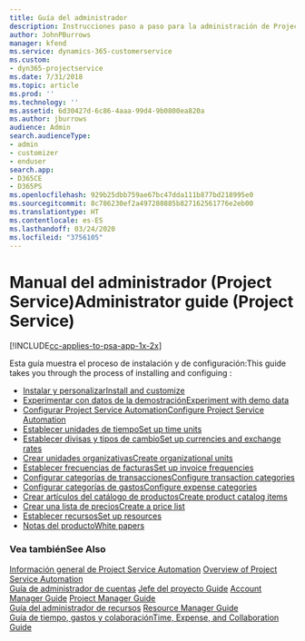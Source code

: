 ```yaml
---
title: Guía del administrador
description: Instrucciones paso a paso para la administración de Project Service
author: JohnPBurrows
manager: kfend
ms.service: dynamics-365-customerservice
ms.custom:
- dyn365-projectservice
ms.date: 7/31/2018
ms.topic: article
ms.prod: ''
ms.technology: ''
ms.assetid: 6d30427d-6c86-4aaa-99d4-9b0800ea820a
ms.author: jburrows
audience: Admin
search.audienceType:
- admin
- customizer
- enduser
search.app:
- D365CE
- D365PS
ms.openlocfilehash: 929b25dbb759ae67bc47dda111b877bd218995e0
ms.sourcegitcommit: 8c786230ef2a497280885b827162561776e2eb00
ms.translationtype: HT
ms.contentlocale: es-ES
ms.lasthandoff: 03/24/2020
ms.locfileid: "3756105"
---
```

# <a name="administrator-guide-project-service"></a><span data-ttu-id="3fd32-103">Manual del administrador (Project Service)</span><span class="sxs-lookup"><span data-stu-id="3fd32-103">Administrator guide (Project Service)</span></span>

[!INCLUDE[cc-applies-to-psa-app-1x-2x](../includes/cc-applies-to-psa-app-1x-2x.md)]

<span data-ttu-id="3fd32-104">Esta guía muestra el proceso de instalación y de configuración:</span><span class="sxs-lookup"><span data-stu-id="3fd32-104">This guide takes you through the process of installing and configuing :</span></span>  
  
- [<span data-ttu-id="3fd32-105">Instalar y personalizar</span><span class="sxs-lookup"><span data-stu-id="3fd32-105">Install and customize</span></span>](install-customize.md)
- [<span data-ttu-id="3fd32-106">Experimentar con datos de la demostración</span><span class="sxs-lookup"><span data-stu-id="3fd32-106">Experiment with demo data</span></span>](use-demo-data.md)
- [<span data-ttu-id="3fd32-107">Configurar Project Service Automation</span><span class="sxs-lookup"><span data-stu-id="3fd32-107">Configure Project Service Automation</span></span>](configure.md)
- [<span data-ttu-id="3fd32-108">Establecer unidades de tiempo</span><span class="sxs-lookup"><span data-stu-id="3fd32-108">Set up time units</span></span>](set-up-time-units.md)
- [<span data-ttu-id="3fd32-109">Establecer divisas y tipos de cambio</span><span class="sxs-lookup"><span data-stu-id="3fd32-109">Set up currencies and exchange rates</span></span>](set-up-currencies-exchange-rates.md)
- [<span data-ttu-id="3fd32-110">Crear unidades organizativas</span><span class="sxs-lookup"><span data-stu-id="3fd32-110">Create organizational units</span></span>](create-organizational-units.md)
- [<span data-ttu-id="3fd32-111">Establecer frecuencias de facturas</span><span class="sxs-lookup"><span data-stu-id="3fd32-111">Set up invoice frequencies</span></span>](set-up-invoice-frequencies.md)
- [<span data-ttu-id="3fd32-112">Configurar categorías de transacciones</span><span class="sxs-lookup"><span data-stu-id="3fd32-112">Configure transaction categories</span></span>](configure-transaction-categories.md)
- [<span data-ttu-id="3fd32-113">Configurar categorías de gastos</span><span class="sxs-lookup"><span data-stu-id="3fd32-113">Configure expense categories</span></span>](configure-expense-categories.md)
- [<span data-ttu-id="3fd32-114">Crear artículos del catálogo de productos</span><span class="sxs-lookup"><span data-stu-id="3fd32-114">Create product catalog items</span></span>](create-product-catalog-items.md)
- [<span data-ttu-id="3fd32-115">Crear una lista de precios</span><span class="sxs-lookup"><span data-stu-id="3fd32-115">Create a price list</span></span>](create-price-list.md)
- [<span data-ttu-id="3fd32-116">Establecer recursos</span><span class="sxs-lookup"><span data-stu-id="3fd32-116">Set up resources</span></span>](set-up-resources.md)
- [<span data-ttu-id="3fd32-117">Notas del producto</span><span class="sxs-lookup"><span data-stu-id="3fd32-117">White papers</span></span>](white-papers.md)
  
### <a name="see-also"></a><span data-ttu-id="3fd32-118">Vea también</span><span class="sxs-lookup"><span data-stu-id="3fd32-118">See Also</span></span>  
 <span data-ttu-id="3fd32-119">[Información general de Project Service Automation](../project-service/overview.md)  </span><span class="sxs-lookup"><span data-stu-id="3fd32-119">[Overview of Project Service Automation](../project-service/overview.md)  </span></span>  
 <span data-ttu-id="3fd32-120">[Guía de administrador de cuentas](../project-service/account-manager-guide.md) [Jefe del proyecto Guide](../project-service/project-manager-guide.md) </span><span class="sxs-lookup"><span data-stu-id="3fd32-120">[Account Manager Guide](../project-service/account-manager-guide.md) [Project Manager Guide](../project-service/project-manager-guide.md) </span></span>  
 <span data-ttu-id="3fd32-121">[Guía del administrador de recursos](../project-service/resource-manager-guide.md) </span><span class="sxs-lookup"><span data-stu-id="3fd32-121">[Resource Manager Guide](../project-service/resource-manager-guide.md) </span></span>  
 [<span data-ttu-id="3fd32-122">Guía de tiempo, gastos y colaboración</span><span class="sxs-lookup"><span data-stu-id="3fd32-122">Time, Expense, and Collaboration Guide</span></span>](../project-service/time-expense-collaboration-guide.md)
